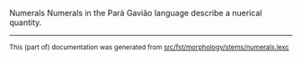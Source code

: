 Numerals
Numerals in the Pará Gavião language describe a nuerical quantity.

* * *

<small>This (part of) documentation was generated from [src/fst/morphology/stems/numerals.lexc](https://github.com/giellalt/lang-gvp/blob/main/src/fst/morphology/stems/numerals.lexc)</small>
